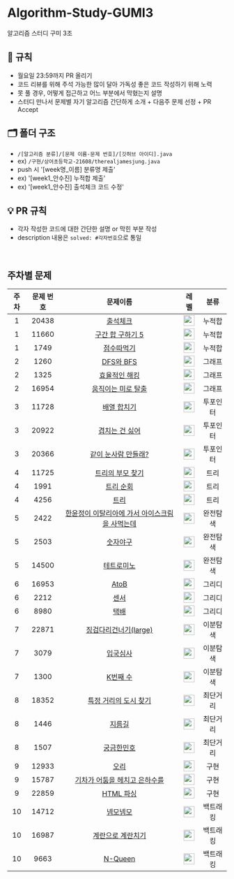 # Algorithm-Study-GUMI3
알고리즘 스터디 구미 3조

## 📌 규칙
- 월요일 23:59까지 PR 올리기
- 코드 리뷰를 위해 주석 가능한 많이 달아 가독성 좋은 코드 작성하기 위해 노력
- 못 풀 경우, 어떻게 접근하고 어느 부분에서 막혔는지 설명
- 스터디 만나서 문제별 자기 알고리즘 간단하게 소개 + 다음주 문제 선정 + PR Accept

## 🗂 폴더 구조

- `/[알고리즘 분류]/[문제 이름-문제 번호]/[깃허브 아이디].java`
- ex) `/구현/상어초등학교-21608/therealjamesjung.java`
- push 시 '[week명_이름] 분류명 제출'
- ex) '[week1_안수진] 누적합 제출'
- ex) '[week1_안수진] 출석체크 코드 수정'

## 💡 PR 규칙

- 각자 작성한 코드에 대한 간단한 설명 or 막힌 부분 작성
- description 내용은 `solved: #각자번호`으로 통일

<br>

## 주차별 문제

|주차|문제 번호|문제이름|레벨|분류|
|:-:|:-:|:-:|:-:|:-:|
|1|20438|[출석체크](https://www.acmicpc.net/problem/20438)|<img height="25px" width="25px" src="https://static.solved.ac/tier_small/9.svg"/>|누적합|
|1|11660|[구간 합 구하기 5](https://www.acmicpc.net/problem/11660)|<img height="25px" width="25px" src="https://static.solved.ac/tier_small/10.svg"/>|누적합|
|1|1749|[점수따먹기](https://www.acmicpc.net/problem/1749)|<img height="25px" width="25px" src="https://static.solved.ac/tier_small/12.svg"/>|누적합|
|2|1260|[DFS와 BFS](https://www.acmicpc.net/problem/1260)|<img height="25px" width="25px" src="https://static.solved.ac/tier_small/9.svg"/>|그래프|
|2|1325|[효율적인 해킹](https://www.acmicpc.net/problem/1325)|<img height="25px" width="25px" src="https://static.solved.ac/tier_small/10.svg"/>|그래프|
|2|16954|[움직이는 미로 탈출](https://www.acmicpc.net/problem/16954)|<img height="25px" width="25px" src="https://static.solved.ac/tier_small/13.svg"/>|그래프|
|3|11728|[배열 합치기](https://www.acmicpc.net/problem/11728)|<img height="25px" width="25px" src="https://static.solved.ac/tier_small/6.svg"/>|투포인터|
|3|20922|[겹치는 건 싫어](https://www.acmicpc.net/problem/20922)|<img height="25px" width="25px" src="https://static.solved.ac/tier_small/10.svg"/>|투포인터|
|3|20366|[같이 눈사람 만들래?](https://www.acmicpc.net/problem/20366)|<img height="25px" width="25px" src="https://static.solved.ac/tier_small/13.svg"/>|투포인터|
|4|11725|[트리의 부모 찾기](https://www.acmicpc.net/problem/11725)|<img height="25px" width="25px" src="https://static.solved.ac/tier_small/9.svg"/>|트리|
|4|1991|[트리 순회](https://www.acmicpc.net/problem/1991)|<img height="25px" width="25px" src="https://static.solved.ac/tier_small/10.svg"/>|트리|
|4|4256|[트리](https://www.acmicpc.net/problem/4256)|<img height="25px" width="25px" src="https://static.solved.ac/tier_small/14.svg"/>|트리|
|5|2422|[한윤정이 이탈리아에 가서 아이스크림을 사먹는데](https://www.acmicpc.net/problem/2422)|<img height="25px" width="25px" src="https://static.solved.ac/tier_small/6.svg"/>|완전탐색|
|5|2503|[숫자야구](https://www.acmicpc.net/problem/2503)|<img height="25px" width="25px" src="https://static.solved.ac/tier_small/8.svg"/>|완전탐색|
|5|14500|[테트로미노](https://www.acmicpc.net/problem/14500)|<img height="25px" width="25px" src="https://static.solved.ac/tier_small/12.svg"/>|완전탐색|
|6|16953|[AtoB](https://www.acmicpc.net/problem/16953)|<img height="25px" width="25px" src="https://static.solved.ac/tier_small/9.svg"/>|그리디|
|6|2212|[센서](https://www.acmicpc.net/problem/2212)|<img height="25px" width="25px" src="https://static.solved.ac/tier_small/11.svg"/>|그리디|
|6|8980|[택배](https://www.acmicpc.net/problem/8980)|<img height="25px" width="25px" src="https://static.solved.ac/tier_small/14.svg"/>|그리디|
|7|22871|[징검다리건너기(large)](https://www.acmicpc.net/problem/22871)|<img height="25px" width="25px" src="https://static.solved.ac/tier_small/10.svg"/>|이분탐색|
|7|3079|[입국심사](https://www.acmicpc.net/problem/3079)|<img height="25px" width="25px" src="https://static.solved.ac/tier_small/11.svg"/>|이분탐색|
|7|1300|[K번째 수](https://www.acmicpc.net/problem/1300)|<img height="25px" width="25px" src="https://static.solved.ac/tier_small/14.svg"/>|이분탐색|
|8|18352|[특정 거리의 도시 찾기](https://www.acmicpc.net/problem/18352)|<img height="25px" width="25px" src="https://static.solved.ac/tier_small/9.svg"/>|최단거리|
|8|1446|[지름길](https://www.acmicpc.net/problem/1446)|<img height="25px" width="25px" src="https://static.solved.ac/tier_small/10.svg"/>|최단거리|
|8|1507|[궁금한민호](https://www.acmicpc.net/problem/1507)|<img height="25px" width="25px" src="https://static.solved.ac/tier_small/14.svg"/>|최단거리|
|9|12933|[오리](https://www.acmicpc.net/problem/12933)|<img height="25px" width="25px" src="https://static.solved.ac/tier_small/8.svg"/>|구현|
|9|15787|[기차가 어둠을 헤치고 은하수를](https://www.acmicpc.net/problem/15787)|<img height="25px" width="25px" src="https://static.solved.ac/tier_small/9.svg"/>|구현|
|9|22859|[HTML 파싱](https://www.acmicpc.net/problem/22859)|<img height="25px" width="25px" src="https://static.solved.ac/tier_small/13.svg"/>|구현|
|10|14712|[넴모넴모](https://www.acmicpc.net/problem/14712)|<img height="25px" width="25px" src="https://static.solved.ac/tier_small/10.svg"/>|백트래킹|
|10|16987|[계란으로 계란치기](https://www.acmicpc.net/problem/16987)|<img height="25px" width="25px" src="https://static.solved.ac/tier_small/11.svg"/>|백트래킹|
|10|9663|[N-Queen](https://www.acmicpc.net/problem/9663)|<img height="25px" width="25px" src="https://static.solved.ac/tier_small/12.svg"/>|백트래킹|

